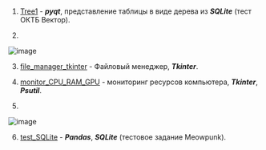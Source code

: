 #  

1. [Tree1](https://github.com/drug173/Python/tree/main/applications/Tree1) - ___pyqt___, представление таблицы в виде дерева из ___SQLite___ (тест ОКТБ Вектор).

2. 
![image](https://github.com/drug173/Python/assets/47415634/93815860-2ebb-4cad-b7e6-0e02cdeb68d2)  

3. [file_manager_tkinter](https://github.com/drug173/Python/tree/main/applications/file_manager_tkinter) - Файловый менеджер, ___Tkinter___.  


4. [monitor_CPU_RAM_GPU](https://github.com/drug173/Python/tree/main/applications/monitor_CPU_RAM_GPU) - мониторинг ресурсов компьютера, ___Tkinter___, ___Psutil___.

5. 
![image](https://github.com/drug173/Python/assets/47415634/96e71a6f-5afb-442c-b41d-e40b6734a89d)  

   
6. [test_SQLite](https://github.com/drug173/Python/tree/main/applications/test_SQLite) - ___Pandas___, ___SQLite___ (тестовое задание  Meowpunk).  


